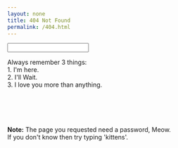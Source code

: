 ```yaml
---
layout: none
title: 404 Not Found
permalink: /404.html
---
```


<html>
	<head>
		 <link rel="stylesheet" href="https://cdnjs.cloudflare.com/ajax/libs/normalize/5.0.0/normalize.min.css">
		<link rel="stylesheet" href="../style.css">
</head>
<body>

<div class="container">
  <form class="four-oh-four-form">
    <input type="text" class="404-input">
  </form>

  <div class="terminal">
	<p class="prompt">Always remember 3 things:<br>
	1. I'm here.<br>
	2. I'll Wait. <br>
	3. I love you more than anything.
	<br><br><br>
	<br><br><br>
	<b>Note:</b> The page you requested need a password, Meow. <br>
	If you don't know then try typing 'kittens'.</p>
      <p class="prompt output new-output"></p>
  </div>
</div>
<script src='https://cdnjs.cloudflare.com/ajax/libs/jquery/3.3.1/jquery.min.js'> </script>
<script src='https://cdnjs.cloudflare.com/ajax/libs/velocity/1.2.2/velocity.min.js'> </script>
<script>var inputReady = true;
var input = $('.404-input');
input.focus();
$('.container').on('click', function(e){
  input.focus();
});

input.on('keyup', function(e){
  $('.new-output').text(input.val());
  // console.log(inputReady);
});

$('.four-oh-four-form').on('submit', function(e){
  e.preventDefault();
  var val = $(this).children($('.404-input')).val().toLowerCase();
  var href;

	 if (val === 'kittens'){
    showKittens();
  }else {
    resetForm();
  }
});

function resetForm(withKittens){
  var message = "Sorry that command is not recognized."
  var input = $('.404-input');

  if (withKittens){
    $('.kittens').removeClass('kittens');
    message = "Huzzzzzah Kittehs!"
  }

  $('.new-output').removeClass('new-output');
  input.val('');
  $('.terminal').append('<p class="prompt">' + message + '</p><p class="prompt output new-output"></p>');

  $('.new-output').velocity(
    'scroll'
  ), {duration: 100}
}

	function showKittens(){
		$('.terminal').append("<div class='kittens'>"+
								 "<p class='prompt'>	                             ,----,         ,----,                                          ,---,</p>" +
								 "<p class='prompt'>       ,--.                ,/   .`|       ,/   .`|                     ,--.              ,`--.' |</p>" +
								 "<p class='prompt'>   ,--/  /|    ,---,     ,`   .'  :     ,`   .'  :     ,---,.        ,--.'|   .--.--.    |   :  :</p>" +
								 "<p class='prompt'>,---,': / ' ,`--.' |   ;    ;     /   ;    ;     /   ,'  .' |    ,--,:  : |  /  /    '.  '   '  ;</p>" +
								 "<p class='prompt'>:   : '/ /  |   :  : .'___,/    ,'  .'___,/    ,'  ,---.'   | ,`--.'`|  ' : |  :  /`. /  |   |  |</p>" +
								 "<p class='prompt'>|   '   ,   :   |  ' |    :     |   |    :     |   |   |   .' |   :  :  | | ;  |  |--`   '   :  ;</p>" +
								 "<p class='prompt'>'   |  /    |   :  | ;    |.';  ;   ;    |.';  ;   :   :  |-, :   |   \\ | : |  :  ;_     |   |  '</p>" +
								 "<p class='prompt'>|   ;  ;    '   '  ; `----'  |  |   `----'  |  |   :   |  ;/| |   : '  '; |  \\  \\    `.  '   :  |</p>" +
								 "<p class='prompt'>:   '   \\   |   |  |     '   :  ;       '   :  ;   |   :   .' '   ' ;.    ;   `----.   \\ ;   |  ;</p>" +
								 "<p class='prompt'>'   : |.  \\ |   |  '     '   :  |       '   :  |   '   :  ;/| '   : |  ; .'  /  /`--'  /  `--..`;  </p>" +
								 "<p class='prompt'>|   | '_\\.' '   :  |     ;   |.'        ;   |.'    |   |    \\ |   | '`--'   '--'.     /  .--,_   </p>" +
								 "<p class='prompt'>'   : |     ;   |.'      '---'          '---'      |   :   .' '   : |         `--'---'   |    |`.  </p>" +
								 "<p class='prompt'>;   |,'     '---'                                  |   | ,'   ;   |.'                    `-- -`, ; </p>" +
								 "<p class='prompt'>'---'                                              `----'     '---'                        '---`'</p>" +
								 "<p class='prompt'>                                                              </p></div>");

		
		var lines = $('.kittens p');
		$.each(lines, function(index, line){
			setTimeout(function(){
				$(line).css({
					"opacity": 1
				});

				textEffect($(line))
			}, index * 100);
		});

		$('.new-output').velocity(
			'scroll'
		), {duration: 100}

		setTimeout(function(){
			var gif;

			$.get('http://api.giphy.com/v1/gifs/random?api_key=dc6zaTOxFJmzC&tag=kittens', function(result){
				gif = result.data.image_url;
				$('.terminal').append('<img class="kitten-gif" src="' + gif + '"">');
				resetForm(true);
			});
		}, (lines.length * 100) + 1000);
	}

	function textEffect(line){
		var alpha = [';', '.', ',', ':', ';', '~', '`'];
		var animationSpeed = 10;
		var index = 0;
		var string = line.text();
		var splitString = string.split("");
		var copyString = splitString.slice(0);

		var emptyString = copyString.map(function(el){
		    return [alpha[Math.floor(Math.random() * (alpha.length))], index++];
		})

		emptyString = shuffle(emptyString);

		$.each(copyString, function(i, el){
		    var newChar = emptyString[i];
		    toUnderscore(copyString, line, newChar);

		    setTimeout(function(){
		      fromUnderscore(copyString, splitString, newChar, line);
		    },i * animationSpeed);
		  })
	}

	function toUnderscore(copyString, line, newChar){
		copyString[newChar[1]] = newChar[0];
		line.text(copyString.join(''));
	}

	function fromUnderscore(copyString, splitString, newChar, line){
		copyString[newChar[1]] = splitString[newChar[1]];
		line.text(copyString.join(""));
	}


	function shuffle(o){
	    for(var j, x, i = o.length; i; j = Math.floor(Math.random() * i), x = o[--i], o[i] = o[j], o[j] = x);
	    return o;
	};
  </script>
 
